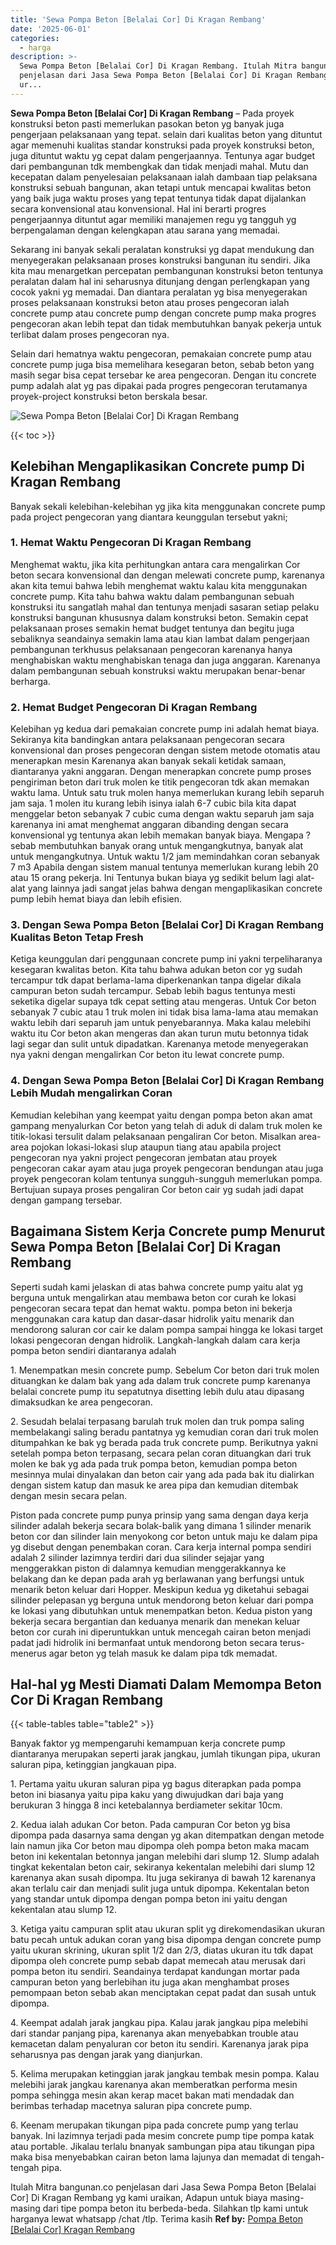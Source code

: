 ```yaml
---
title: 'Sewa Pompa Beton [Belalai Cor] Di Kragan Rembang'
date: '2025-06-01'
categories:
  - harga
description: >-
  Sewa Pompa Beton [Belalai Cor] Di Kragan Rembang. Itulah Mitra bangunan.co
  penjelasan dari Jasa Sewa Pompa Beton [Belalai Cor] Di Kragan Rembang yg kami
  ur...
---
```


**Sewa Pompa Beton \[Belalai Cor\] Di Kragan Rembang** – Pada proyek konstruksi beton pasti memerlukan pasokan beton yg banyak juga pengerjaan pelaksanaan yang tepat. selain dari kualitas beton yang dituntut agar memenuhi kualitas standar konstruksi pada proyek konstruksi beton, juga dituntut waktu yg cepat dalam pengerjaannya. Tentunya agar budget dari pembangunan tdk membengkak dan tidak menjadi mahal. Mutu dan kecepatan dalam penyelesaian pelaksanaan ialah dambaan tiap pelaksana konstruksi sebuah bangunan, akan tetapi untuk mencapai kwalitas beton yang baik juga waktu proses yang tepat tentunya tidak dapat dijalankan secara konvensional atau konvensional. Hal ini berarti progres pengerjaannya dituntut agar memiliki manajemen regu yg tangguh yg berpengalaman dengan kelengkapan atau sarana yang memadai.

Sekarang ini banyak sekali peralatan konstruksi yg dapat mendukung dan menyegerakan pelaksanaan proses konstruksi bangunan itu sendiri. Jika kita mau menargetkan percepatan pembangunan konstruksi beton tentunya peralatan dalam hal ini seharusnya ditunjang dengan perlengkapan yang cocok yakni yg memadai. Dan diantara peralatan yg bisa menyegerakan proses pelaksanaan konstruksi beton atau proses pengecoran ialah concrete pump atau concrete pump dengan concrete pump maka progres pengecoran akan lebih tepat dan tidak membutuhkan banyak pekerja untuk terlibat dalam proses pengecoran nya.

Selain dari hematnya waktu pengecoran, pemakaian concrete pump atau concrete pump juga bisa memelihara kesegaran beton, sebab beton yang masih segar bisa cepat tersebar ke area pengecoran. Dengan itu concrete pump adalah alat yg pas dipakai pada progres pengecoran terutamanya proyek-project konstruksi beton berskala besar.

![Sewa Pompa Beton [Belalai Cor] Di Kragan Rembang](/images/sewa-concrete-pump-24.png)

{{< toc >}}

## Kelebihan Mengaplikasikan Concrete pump Di Kragan Rembang

Banyak sekali kelebihan-kelebihan yg jika kita menggunakan concrete pump pada project pengecoran yang diantara keunggulan tersebut yakni;

### 1\. Hemat Waktu Pengecoran Di Kragan Rembang

Menghemat waktu, jika kita perhitungkan antara cara mengalirkan Cor beton secara konvensional dan dengan melewati concrete pump, karenanya akan kita temui bahwa lebih menghemat waktu kalau kita menggunakan concrete pump. Kita tahu bahwa waktu dalam pembangunan sebuah konstruksi itu sangatlah mahal dan tentunya menjadi sasaran setiap pelaku konstruksi bangunan khususnya dalam konstruksi beton. Semakin cepat pelaksanaan proses semakin hemat budget tentunya dan begitu juga sebaliknya seandainya semakin lama atau kian lambat dalam pengerjaan pembangunan terkhusus pelaksanaan pengecoran karenanya hanya menghabiskan waktu menghabiskan tenaga dan juga anggaran. Karenanya dalam pembangunan sebuah konstruksi waktu merupakan benar-benar berharga.

### 2\. Hemat Budget Pengecoran Di Kragan Rembang

Kelebihan yg kedua dari pemakaian concrete pump ini adalah hemat biaya. Sekiranya kita bandingkan antara pelaksanaan pengecoran secara konvensional dan proses pengecoran dengan sistem metode otomatis atau menerapkan mesin Karenanya akan banyak sekali ketidak samaan, diantaranya yakni anggaran. Dengan menerapkan concrete pump proses pengiriman beton dari truk molen ke titik pengecoran tdk akan memakan waktu lama. Untuk satu truk molen hanya memerlukan kurang lebih separuh jam saja. 1 molen itu kurang lebih isinya ialah 6-7 cubic bila kita dapat menggelar beton sebanyak 7 cubic cuma dengan waktu separuh jam saja karenanya ini amat menghemat anggaran dibanding dengan secara konvensional yg tentunya akan lebih memakan banyak biaya. Mengapa ? sebab membutuhkan banyak orang untuk mengangkutnya, banyak alat untuk mengangkutnya. Untuk waktu 1/2 jam memindahkan coran sebanyak 7 m3 Apabila dengan sistem manual tentunya memerlukan kurang lebih 20 atau 15 orang pekerja. Ini Tentunya bukan biaya yg sedikit belum lagi alat-alat yang lainnya jadi sangat jelas bahwa dengan mengaplikasikan concrete pump lebih hemat biaya dan lebih efisien.

### 3\. Dengan Sewa Pompa Beton \[Belalai Cor\] Di Kragan Rembang Kualitas Beton Tetap Fresh

Ketiga keunggulan dari penggunaan concrete pump ini yakni terpeliharanya kesegaran kwalitas beton. Kita tahu bahwa adukan beton cor yg sudah tercampur tdk dapat berlama-lama diperkenankan tanpa digelar dikala campuran beton sudah tercampur. Sebab lebih bagus tentunya mesti seketika digelar supaya tdk cepat setting atau mengeras. Untuk Cor beton sebanyak 7 cubic atau 1 truk molen ini tidak bisa lama-lama atau memakan waktu lebih dari separuh jam untuk penyebarannya. Maka kalau melebihi waktu itu Cor beton akan mengeras dan akan turun mutu betonnya tidak lagi segar dan sulit untuk dipadatkan. Karenanya metode menyegerakan nya yakni dengan mengalirkan Cor beton itu lewat concrete pump.

### 4\. Dengan Sewa Pompa Beton \[Belalai Cor\] Di Kragan Rembang Lebih Mudah mengalirkan Coran

Kemudian kelebihan yang keempat yaitu dengan pompa beton akan amat gampang menyalurkan Cor beton yang telah di aduk di dalam truk molen ke titik-lokasi tersulit dalam pelaksanaan pengaliran Cor beton. Misalkan area-area pojokan lokasi-lokasi slup ataupun tiang atau apabila project pengecoran nya yakni project pengecoran jembatan atau proyek pengecoran cakar ayam atau juga proyek pengecoran bendungan atau juga proyek pengecoran kolam tentunya sungguh-sungguh memerlukan pompa. Bertujuan supaya proses pengaliran Cor beton cair yg sudah jadi dapat dengan gampang tersebar.

## Bagaimana Sistem Kerja Concrete pump Menurut Sewa Pompa Beton \[Belalai Cor\] Di Kragan Rembang

Seperti sudah kami jelaskan di atas bahwa concrete pump yaitu alat yg berguna untuk mengalirkan atau membawa beton cor curah ke lokasi pengecoran secara tepat dan hemat waktu. pompa beton ini bekerja menggunakan cara katup dan dasar-dasar hidrolik yaitu menarik dan mendorong saluran cor cair ke dalam pompa sampai hingga ke lokasi target lokasi pengecoran dengan hidrolik. Langkah-langkah dalam cara kerja pompa beton sendiri diantaranya adalah

1\. Menempatkan mesin concrete pump. Sebelum Cor beton dari truk molen dituangkan ke dalam bak yang ada dalam truk concrete pump karenanya belalai concrete pump itu sepatutnya disetting lebih dulu atau dipasang dimaksudkan ke area pengecoran.

2\. Sesudah belalai terpasang barulah truk molen dan truk pompa saling membelakangi saling beradu pantatnya yg kemudian coran dari truk molen ditumpahkan ke bak yg berada pada truk concrete pump. Berikutnya yakni setelah pompa beton terpasang, secara pelan coran dituangkan dari truk molen ke bak yg ada pada truk pompa beton, kemudian pompa beton mesinnya mulai dinyalakan dan beton cair yang ada pada bak itu dialirkan dengan sistem katup dan masuk ke area pipa dan kemudian ditembak dengan mesin secara pelan.

Piston pada concrete pump punya prinsip yang sama dengan daya kerja silinder adalah bekerja secara bolak-balik yang dimana 1 silinder menarik beton cor dan silinder lain menyokong cor beton untuk maju ke dalam pipa yg disebut dengan penembakan coran. Cara kerja internal pompa sendiri adalah 2 silinder lazimnya terdiri dari dua silinder sejajar yang menggerakkan piston di dalamnya kemudian menggerakkannya ke belakang dan ke depan pada arah yg berlawanan yang berfungsi untuk menarik beton keluar dari Hopper. Meskipun kedua yg diketahui sebagai silinder pelepasan yg berguna untuk mendorong beton keluar dari pompa ke lokasi yang dibutuhkan untuk menempatkan beton. Kedua piston yang bekerja secara bergantian dan keduanya menarik dan menekan keluar beton cor curah ini diperuntukkan untuk mencegah cairan beton menjadi padat jadi hidrolik ini bermanfaat untuk mendorong beton secara terus-menerus agar beton yg telah masuk ke dalam pipa tdk memadat.

## Hal-hal yg Mesti Diamati Dalam Memompa Beton Cor Di Kragan Rembang

{{< table-tables table="table2" >}}

Banyak faktor yg mempengaruhi kemampuan kerja concrete pump diantaranya merupakan seperti jarak jangkau, jumlah tikungan pipa, ukuran saluran pipa, ketinggian jangkauan pipa.

1\. Pertama yaitu ukuran saluran pipa yg bagus diterapkan pada pompa beton ini biasanya yaitu pipa kaku yang diwujudkan dari baja yang berukuran 3 hingga 8 inci ketebalannya berdiameter sekitar 10cm.

2\. Kedua ialah adukan Cor beton. Pada campuran Cor beton yg bisa dipompa pada dasarnya sama dengan yg akan ditempatkan dengan metode lain namun jika Cor beton mau dipompa oleh pompa beton maka macam beton ini kekentalan betonnya jangan melebihi dari slump 12. Slump adalah tingkat kekentalan beton cair, sekiranya kekentalan melebihi dari slump 12 karenanya akan susah dipompa. Itu juga sekiranya di bawah 12 karenanya akan terlalu cair dan menjadi sulit juga untuk dipompa. Kekentalan beton yang standar untuk dipompa dengan pompa beton ini yaitu dengan kekentalan atau slump 12.

3\. Ketiga yaitu campuran split atau ukuran split yg direkomendasikan ukuran batu pecah untuk adukan coran yang bisa dipompa dengan concrete pump yaitu ukuran skrining, ukuran split 1/2 dan 2/3, diatas ukuran itu tdk dapat dipompa oleh concrete pump sebab dapat memecah atau merusak dari pompa beton itu sendiri. Seandainya terdapat kandungan mortar pada campuran beton yang berlebihan itu juga akan menghambat proses pemompaan beton sebab akan menciptakan cepat padat dan susah untuk dipompa.

4\. Keempat adalah jarak jangkau pipa. Kalau jarak jangkau pipa melebihi dari standar panjang pipa, karenanya akan menyebabkan trouble atau kemacetan dalam penyaluran cor beton itu sendiri. Karenanya jarak pipa seharusnya pas dengan jarak yang dianjurkan.

5\. Kelima merupakan ketinggian jarak jangkau tembak mesin pompa. Kalau melebihi jarak jangkau karenanya akan memberatkan performa mesin pompa sehingga mesin akan kerap macet bakan mati mendadak dan berimbas terhadap macetnya saluran pipa concrete pump.

6\. Keenam merupakan tikungan pipa pada concrete pump yang terlau banyak. Ini lazimnya terjadi pada mesim concrete pump tipe pompa katak atau portable. Jikalau terlalu bnanyak sambungan pipa atau tikungan pipa maka bisa menyebabkan cairan beton lama lajunya dan memadat di tengah-tengah pipa.

Itulah Mitra bangunan.co penjelasan dari Jasa Sewa Pompa Beton \[Belalai Cor\] Di Kragan Rembang yg kami uraikan, Adapun untuk biaya masing-masing dari tipe pompa beton itu berbeda-beda. Silahkan tlp kami untuk harganya lewat whatsapp /chat /tlp. Terima kasih
**Ref by:** [Pompa Beton [Belalai Cor] Kragan Rembang](https://id.wikipedia.org/wiki/Pompa)
